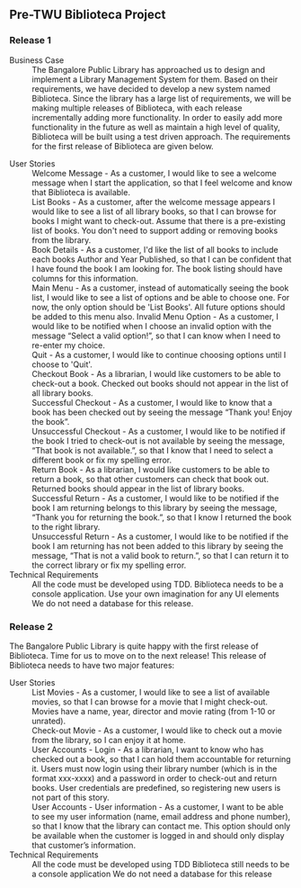 ## Pre-TWU Biblioteca Project
### Release 1
<dl>
  <dt>Business Case</dt>
  <dd>The Bangalore Public Library has approached us to design and implement a Library Management System for them. Based on their requirements, we have decided to develop a new system named Biblioteca. Since the library has a large list of requirements, we will be making multiple releases of Biblioteca, with each release incrementally adding more functionality. 
In order to easily add more functionality in the future as well as maintain a high level of quality, Biblioteca will be built using a test driven approach. The requirements for the first release of Biblioteca are given below.</dd>
</dl>

<dl>
  <dt>User Stories</dt>
  <dd>Welcome Message  - As a customer, I would like to see a welcome message when I start the application, so that I feel welcome and know that Biblioteca is available.
  </dd>

  <dd>List Books - As a customer, after the welcome message appears I would like to see a list of all library books, so that I can browse for books I might want to check-out. Assume that there is a pre-existing list of books. You don't need to support adding or removing books from the library.</dd>

  <dd>Book Details - As a customer, I'd like the list of all books to include each books Author and Year Published, so that I can be confident that I have found the book I am looking for. The book listing should have columns for this information.</dd>

  <dd>Main Menu  - As a customer, instead of automatically seeing the book list, I would like to see a list of options and be able to choose one. For now, the only option should be 'List Books'. All future options should be added to this menu also.
Invalid Menu Option - As a customer, I would like to be notified when I choose an invalid option with the message “Select a valid option!”, so that I can know when I need to re-enter my choice.</dd>

  <dd>Quit - As a customer, I would like to continue choosing options until I choose to 'Quit'.</dd>

  <dd>Checkout Book - As a librarian, I would like customers to be able to check-out a book. Checked out books should not appear in the list of all library books.</dd>

  <dd>Successful Checkout - As a customer, I would like to know that a book has been checked out by seeing the message “Thank you! Enjoy the book”.</dd>

  <dd>Unsuccessful Checkout - As a customer, I would like to be notified if the book I tried to check-out is not available by seeing the message, “That book is not available.”, so that I know that I need to select a different book or fix my spelling error.</dd>

  <dd>Return Book - As a librarian, I would like customers to be able to return a book, so that other customers can check that book out. Returned books should appear in the list of library books.</dd>

  <dd>Successful Return - As a customer, I would like to be notified if the book I am returning belongs to this library by seeing the message, “Thank you for returning the book.”, so that I know I returned the book to the right library.</dd>

 <dd>Unsuccessful Return - As a customer, I would like to be notified if the book I am returning has not been added to this library by seeing the message, “That is not a valid book to return.”, so that I can return it to the correct library or fix my spelling error.</dd>
 
  <dt>Technical Requirements</dt>
  <dd>All the code must be developed using TDD.
Biblioteca needs to be a console application. Use your own imagination for any UI elements
We do not need a database for this release.
  </dd>
</dl>

### Release 2
The Bangalore Public Library is quite happy with the first release of Biblioteca. Time for us to move on to the next release! This release of Biblioteca needs to have two major features:
<dl>
  <dt>User Stories</dt>
  <dd>List Movies - As a customer, I would like to see a list of available movies, so that I can browse for a movie that I might check-out. Movies have a name, year, director and movie rating (from 1-10 or unrated).</dd>

  <dd>Check-out Movie - As a customer, I would like to check out a movie from the library, so I can enjoy it at home.</dd>

  <dd>User Accounts - Login - As a librarian, I want to know who has checked out a book, so that I can hold them accountable for returning it. Users must now login using their library number (which is in the format xxx-xxxx) and a password in order to check-out and return books. User credentials are predefined, so registering new users is not part of this story.</dd>

  <dd>User Accounts - User information - As a customer, I want to be able to see my user information (name, email address and phone number), so that I know that the library can contact me. This option should only be available when the customer is logged in and should only display that customer’s information.</dd>

  <dt>Technical Requirements</dt>
  <dd>All the code must be developed using TDD
Biblioteca still needs to be a console application 
We do not need a database for this release</dd>
</dl>
